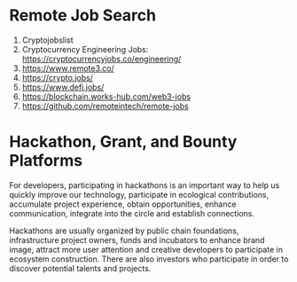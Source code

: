# Remote Job Search
1. Cryptojobslist
2. Cryptocurrency Engineering Jobs: https://cryptocurrencyjobs.co/engineering/
3. https://www.remote3.co/
4. https://crypto.jobs/
5. https://www.defi.jobs/
6. https://blockchain.works-hub.com/web3-jobs
7. https://github.com/remoteintech/remote-jobs



# Hackathon, Grant, and Bounty Platforms


For developers, participating in hackathons is an important way to help us quickly improve our technology, participate in ecological contributions, accumulate project experience, obtain opportunities, enhance communication, integrate into the circle and establish connections.

Hackathons are usually organized by public chain foundations, infrastructure project owners, funds and incubators to enhance brand image, attract more user attention and creative developers to participate in ecosystem construction. There are also investors who participate in order to discover potential talents and projects.